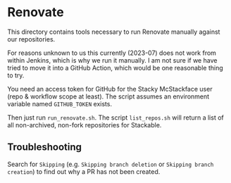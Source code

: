 # Renovate

This directory contains tools necessary to run Renovate manually against our repositories.

For reasons unknown to us this currently (2023-07) does not work from within Jenkins, which is why we run it manually.
I am not sure if we have tried to move it into a GitHub Action, which would be one reasonable thing to try.
                      
You need an access token for GitHub for the Stacky McStackface user (repo & workflow scope at least).
The script assumes an environment variable named `GITHUB_TOKEN` exists.

Then just run `run_renovate.sh`.
The script `list_repos.sh` will return a list of all non-archived, non-fork repositories for Stackable.

## Troubleshooting

Search for `Skipping` (e.g. `Skipping branch deletion` or `Skipping branch creation`) to find out why a PR has not been created.

